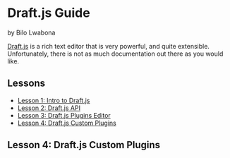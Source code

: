 # Draft.js Guide
by Bilo Lwabona

[Draft.js](https://draftjs.org/) is a rich text editor that is very powerful, and quite extensible. Unfortunately, there is not as much documentation out there as you would like.

## Lessons

- [Lesson 1: Intro to Draft.js](https://github.com/bilo-io/draft-js-guide/tree/master/src/app/pages/lesson1)
- [Lesson 2: Draft.js API](https://github.com/bilo-io/draft-js-guide/tree/master/src/app/pages/lesson2)
- [Lesson 3: Draft.js Plugins Editor](https://github.com/bilo-io/draft-js-guide/tree/master/src/app/pages/lesson3)
- [Lesson 4: Draft.js Custom Plugins](current)

## Lesson 4: Draft.js Custom Plugins
